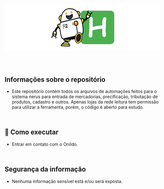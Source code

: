 <p align="center">
  <img src="./src/public/assets/logo.png">
</p>

<br />
<br />

## Informações sobre o repositório

- Este repositório contém todos os arquivos de automações feitos para o sistema nerus para entrada de mercadorias, precificação, tributação de produtos, cadastro e outros. Apenas lojas da rede leitura tem permissão para utilizar a ferramenta, porém, o código é aberto para estudo.

<br>

## 🚀 Como executar

- Entrar em contato com o Onildo.

<br>

## Segurança da informação

- Nenhuma informação sensível está e/ou será exposta.
